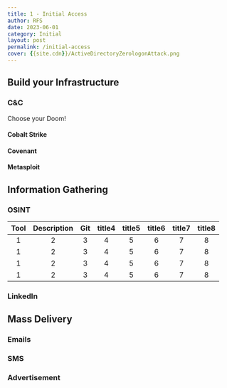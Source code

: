```yaml
---
title: 1 - Initial Access
author: RFS
date: 2023-06-01
category: Initial
layout: post
permalink: /initial-access
cover: {{site.cdn}}/ActiveDirectoryZerologonAttack.png
---
```


## Build your Infrastructure


### C&C
Choose your Doom!
#### Cobalt Strike

#### Covenant

#### Metasploit


## Information Gathering

### OSINT

<div class="table-wrapper" markdown="block">

|Tool|Description|Git|title4|title5|title6|title7|title8|
|:-:|:-:|:-:|:-:|:-:|:-:|:-:|:-:|
|1|2|3|4|5|6|7|8|
|1|2|3|4|5|6|7|8|
|1|2|3|4|5|6|7|8|
|1|2|3|4|5|6|7|8|

</div>

### LinkedIn

## Mass Delivery

### Emails

### SMS

### Advertisement


